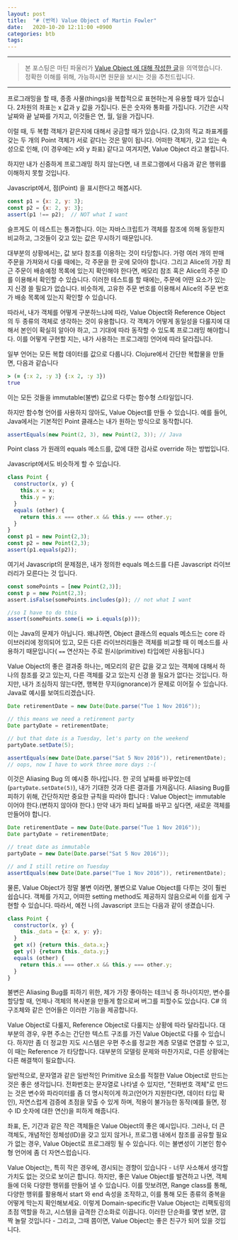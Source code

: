 ```yaml
---
layout: post
title:  "# (번역) Value Object of Martin Fowler"
date:   2020-10-20 12:11:00 +0900
categories: btb
tags: 
---
```


---

> 본 포스팅은 마틴 파울러가 [Value Object 에 대해 작성한 글](https://martinfowler.com/bliki/ValueObject.html)을 의역했습니다.  
> 정확한 이해를 위해, 가능하시면 원문을 보시는 것을 추천드립니다.

---

프로그래밍을 할 때, 종종 사물(things)을 복합적으로 표현하는게 유용할 때가 있습니다. 2차원의 좌표는 x 값과 y 값을 가집니다. 돈은 숫자와 통화를 가집니다. 기간은 시작 날짜와 끝 날짜를 가지고, 이것들은 연, 월, 일을 가집니다.

이럴 때, 두 복합 객체가 같은지에 대해서 궁금할 때가 있습니다. (2,3)의 직교 좌표계를 갖는 두 개의 Point 객체가 서로 같다는 것은 말이 됩니다. 어떠한 객체가, 갖고 있는 속성으로 인해, (이 경우에는 x와 y 좌표) 같다고 여겨지면, Value Object 라고 불립니다.

하지만 내가 신중하게 프로그래밍 하지 않는다면, 내 프로그램에서 다음과 같은 행위를 이해하지 못할 것입니다.

Javascript에서, 점(Point) 을 표시한다고 해봅시다.

```javascript
const p1 = {x: 2, y: 3};
const p2 = {x: 2, y: 3};
assert(p1 !== p2);  // NOT what I want
```

슬프게도 이 테스트는 통과합니다. 이는 자바스크립트가 객체를 참조에 의해 동일한지 비교하고, 그것들이 갖고 있는 값은 무시하기 때문입니다.

대부분의 상황에서는, 값 보다 참조를 이용하는 것이 타당합니다. 가령 여러 개의 판매 주문을 가져와서 다룰 때에는, 각 주문을 한 곳에 모아야 합니다. 그리고 Alice의 가장 최근 주문이 배송예정 목록에 있는지 확인해야 한다면, 메모리 참조 혹은 Alice의 주문 ID를 이용해서 확인할 수 있습니다. 이러한 테스트를 할 때에는, 주문에 어떤 요소가 있는지 신경 쓸 필요가 없습니다. 비슷하게, 고유한 주문 번호를 이용해서 Alice의 주문 번호가 배송 목록에 있는지 확인할 수 있습니다.

따라서, 내가 객체를 어떻게 구분하느냐에 따라, Value Object와 Reference Object의 두 종류의 객체로 생각하는 것이 유용합니다. 각 객체가 어떻게 동일성을 다룰지에 대해서 본인이 확실히 알아야 하고, 그 기대에 따라 동작할 수 있도록 프로그래밍 해야합니다. 이를 어떻게 구현할 지는, 내가 사용하는 프로그래밍 언어에 따라 달라집니다.

일부 언어는 모든 복합 데이터를 값으로 다룹니다. Clojure에서 간단한 복합물을 만들면, 다음과 같습니다

```clojure
> (= {:x 2, :y 3} {:x 2, :y 3})  
true
```

이는 모든 것들을 immutable(불변) 값으로 다루는 함수형 스타일입니다.

하지만 함수형 언어를 사용하지 않아도, Value Object를 만들 수 있습니다. 예를 들어, Java에서는 기본적인 Point 클래스는 내가 원하는 방식으로 동작합니다.

```java
assertEquals(new Point(2, 3), new Point(2, 3)); // Java
```

Point class 가 원래의 equals 메소드를, 값에 대한 검사로 override 하는 방법입니다.

Javascript에서도 비슷하게 할 수 있습니다.

```javascript
class Point {
  constructor(x, y) {
    this.x = x;
    this.y = y;
  }
  equals (other) {
    return this.x === other.x && this.y === other.y;
  }
}
const p1 = new Point(2,3);
const p2 = new Point(2,3);
assert(p1.equals(p2));
```

여기서 Javascript의 문제점은, 내가 정의한 equals 메소드를 다른 Javascript 라이브러리가 모른다는 것 입니다.

```javascript
const somePoints = [new Point(2,3)];
const p = new Point(2,3);
assert.isFalse(somePoints.includes(p)); // not what I want

//so I have to do this
assert(somePoints.some(i => i.equals(p)));
```

이는 Java의 문제가 아닙니다. 왜냐하면, Object 클래스의 equals 메소드는 core 라이브러리에 정의되어 있고, 모든 다른 라이브러리들은 객체를 비교할 때 이 메소드를 사용하기 때문입니다( `==` 연산자는 주로 원시(primitive) 타입에만 사용됩니다.)

Value Object의 좋은 결과중 하나는, 메모리의 같은 값을 갖고 있는 객체에 대해서 하나의 참조를 갖고 있는지, 다른 객체를 갖고 있는지 신경 쓸 필요가 없다는 것입니다. 하지만, 내가 조심하지 않는다면, 행복한 무지(ignorance)가 문제로 이어질 수 있습니다. Java로 예시를 보여드리겠습니다.

```java
Date retirementDate = new Date(Date.parse("Tue 1 Nov 2016"));

// this means we need a retirement party
Date partyDate = retirementDate;

// but that date is a Tuesday, let's party on the weekend
partyDate.setDate(5);

assertEquals(new Date(Date.parse("Sat 5 Nov 2016")), retirementDate);
// oops, now I have to work three more days :-(
```

이것은 Aliasing Bug 의 예시중 하나입니다. 한 곳의 날짜를 바꾸었는데(`partyDate.setDate(5)`), 내가 기대한 것과 다른 결과를 가져옵니다. Aliasing Bug를 피하기 위해, 간단하지만 중요한 규칙을 따라야 합니다 : Value Object는 immutable 이어야 한다.(변하지 않아야 한다.) 만약 내가 파티 날짜를 바꾸고 싶다면, 새로운 객체를 만들어야 합니다.

```java
Date retirementDate = new Date(Date.parse("Tue 1 Nov 2016"));
Date partyDate = retirementDate;

// treat date as immutable
partyDate = new Date(Date.parse("Sat 5 Nov 2016"));

// and I still retire on Tuesday
assertEquals(new Date(Date.parse("Tue 1 Nov 2016")), retirementDate);
```

물론, Value Object가 정말 불변 이라면, 불변으로 Value Object를 다루는 것이 훨씬 쉽습니다. 객체를 가지고, 어떠한 setting method도 제공하지 않음으로써 이를 쉽게 구현할 수 있습니다. 따라서, 예전 나의 Javascript 코드는 다음과 같이 생겼습니다.

```javascript
class Point {
  constructor(x, y) {
    this._data = {x: x, y: y};
  }
  get x() {return this._data.x;}
  get y() {return this._data.y;}
  equals (other) {
    return this.x === other.x && this.y === other.y;
  }
}
```

불변은 Aliasing Bug를 피하기 위한, 제가 가장 좋아하는 테크닉 중 하나이지만, 변수를 할당할 때, 언제나 객체의 복사본을 만들게 함으로써 버그를 피할수도 있습니다. C# 의 구조체와 같은 언어들은 이러한 기능을 제공합니다.

Value Object로 다룰지, Reference Object로 다룰지는 상황에 따라 달라집니다. 대부분의 경우, 우편 주소는 간단한 텍스트 구조를 가진 Value Object로 다룰 수 있습니다. 하지만 좀 더 정교한 지도 시스템은 우편 주소를 정교한 계층 모델로 연결할 수 있고, 이 때는 Reference 가 타당합니다. 대부분의 모델링 문제와 마찬가지로, 다른 상황에는 다른 해결책이 필요합니다.

일반적으로, 문자열과 같은 일반적인 Primitive 요소를 적절한 Value Object로 만드는 것은 좋은 생각입니다. 전화번호는 문자열로 나타낼 수 있지만, "전화번호 객체"로 만드는 것은 변수와 파라미터를 좀 더 명시적이게 하고(언어가 지원한다면, 데이터 타입 확인), 자연스럽게 검증에 초점을 맞출 수 있게 하며, 적용이 불가능한 동작(예를 들면, 정수 ID 숫자에 대한 연산)을 피하게 해줍니다.

좌표, 돈, 기간과 같은 작은 객체들은 Value Object의 좋은 예시입니다. 그러나, 더 큰 객체도, 개념적인 정체성(ID)을 갖고 있지 않거나, 프로그램 내에서 참조를 공유할 필요가 없는 경우, Value Object로 프로그래밍 될 수 있습니다. 이는 불변성이 기본인 함수형 언어에 좀 더 자연스럽습니다.

Value Object는, 특히 작은 경우에, 경시되는 경향이 있습니다 - 너무 사소해서 생각할 가치도 없는 것으로 보이곤 합니다. 하지만, 좋은 Value Object를 발견하고 나면, 객체들에 더욱 다양한 행위를 만들어 낼 수 있습니다. 이를 맛보려면, Range class를 통해, 다양한 행위를 활용해서 start 와 end 속성을 조작하고, 이를 통해 모든 종류의 중복을 어떻게 막는지 확인해보세요. 이렇게 Domain-specific한 Value Object는 리팩토링의 초점 역할을 하고, 시스템을 급격한 간소화로 이끕니다. 이러한 단순화를 몇번 보면, 깜짝 놀랄 것입니다 - 그리고, 그때 쯤이면, Value Object는 좋은 친구가 되어 있을 것입니다.